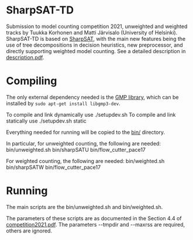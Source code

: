 # SharpSAT-TD

Submission to model counting competition 2021, unweighted and weighted tracks by Tuukka Korhonen and Matti Järvisalo (University of Helsinki).
SharpSAT-TD is based on [SharpSAT](https://github.com/marcthurley/sharpSAT), with the main new features being the use of tree decompositions in decision heuristics, new preprocessor, and directly supporting weighted model counting.
See a detailed description in [description.pdf](https://github.com/Laakeri/sharpsat-td/blob/main/description.pdf).

# Compiling

The only external dependency needed is the [GMP library](https://gmplib.org/), which can be installed by ``sudo apt-get install libgmp3-dev``.

To compile and link dynamically use
./setupdev.sh
To compile and link statically use
./setupdev.sh static

Everything needed for running will be copied to the [bin/](https://github.com/Laakeri/sharpsat-td/tree/main/bin) directory.

In particular, for unweighted counting, the following are needed:
bin/unweighted.sh
bin/sharpSATU
bin/flow_cutter_pace17

For weighted counting, the following are needed:
bin/weighted.sh
bin/sharpSATW
bin/flow_cutter_pace17

# Running

The main scripts are the bin/unweighted.sh and bin/weighted.sh.

The parameters of these scripts are as documented in the Section 4.4 of [competition2021.pdf](https://mccompetition.org/assets/files/2021/competition2021.pdf).
The parameters --tmpdir and --maxrss are required, others are ignored.